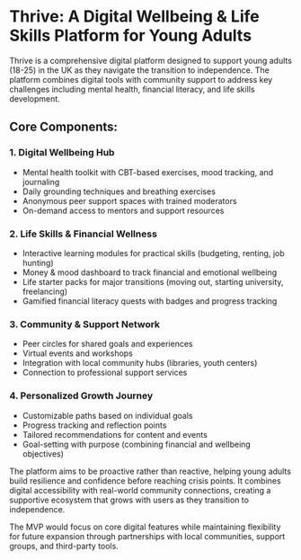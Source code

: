# Thrive: A Digital Wellbeing & Life Skills Platform for Young Adults

Thrive is a comprehensive digital platform designed to support young adults (18-25) in the UK as they navigate the transition to independence. The platform combines digital tools with community support to address key challenges including mental health, financial literacy, and life skills development.

## Core Components:

### 1. Digital Wellbeing Hub
- Mental health toolkit with CBT-based exercises, mood tracking, and journaling
- Daily grounding techniques and breathing exercises
- Anonymous peer support spaces with trained moderators
- On-demand access to mentors and support resources

### 2. Life Skills & Financial Wellness
- Interactive learning modules for practical skills (budgeting, renting, job hunting)
- Money & mood dashboard to track financial and emotional wellbeing
- Life starter packs for major transitions (moving out, starting university, freelancing)
- Gamified financial literacy quests with badges and progress tracking

### 3. Community & Support Network
- Peer circles for shared goals and experiences
- Virtual events and workshops
- Integration with local community hubs (libraries, youth centers)
- Connection to professional support services

### 4. Personalized Growth Journey
- Customizable paths based on individual goals
- Progress tracking and reflection points
- Tailored recommendations for content and events
- Goal-setting with purpose (combining financial and wellbeing objectives)

The platform aims to be proactive rather than reactive, helping young adults build resilience and confidence before reaching crisis points. It combines digital accessibility with real-world community connections, creating a supportive ecosystem that grows with users as they transition to independence.

The MVP would focus on core digital features while maintaining flexibility for future expansion through partnerships with local communities, support groups, and third-party tools.